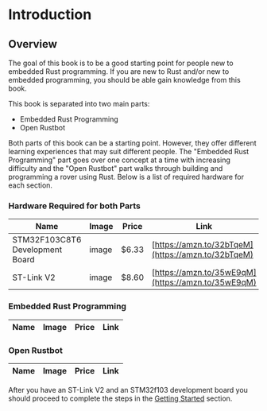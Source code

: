 # Introduction

## Overview

The goal of this book is to be a good starting point for people new to embedded Rust programming. If you are new to Rust
and/or new to embedded programming, you should be able gain knowledge from this book.

This book is separated into two main parts:
- Embedded Rust Programming
- Open Rustbot

Both parts of this book can be a starting point. However, they offer different learning experiences that may suit
different people. The "Embedded Rust Programming" part goes over one concept at a time with increasing
difficulty and the "Open Rustbot" part walks through building and programming a rover using Rust. Below is a list of
required hardware for each section.

### Hardware Required for both Parts

|Name|Image|Price|Link|
|---|---|---|---|
|STM32F103C8T6 Development Board|image|$6.33|[https://amzn.to/32bTqeM](https://amzn.to/32bTqeM)|
|ST-Link V2|image|$8.60|[https://amzn.to/35wE9qM](https://amzn.to/35wE9qM)|

### Embedded Rust Programming

|Name|Image|Price|Link|
|---|---|---|---|

### Open Rustbot

|Name|Image|Price|Link|
|---|---|---|---|

After you have an ST-Link V2 and an STM32f103 development board you should proceed to complete the steps in the
[Getting Started](./getting_started.html#getting-started) section.
